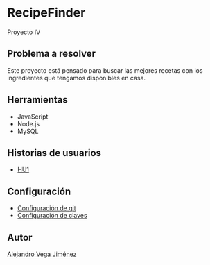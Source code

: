 # RecipeFinder
Proyecto IV

## Problema a resolver
Este proyecto está pensado para buscar las mejores recetas
con los ingredientes que tengamos disponibles en casa.

## Herramientas
- JavaScript
- Node.js
- MySQL

## Historias de usuarios
- [HU1](https://github.com/aleveji/RecipeFinder/issues/1)

## Configuración
- [Configuración de git](https://github.com/aleveji/RecipeFinder/blob/master/docs/git_config.md)
- [Configuración de claves](https://github.com/aleveji/RecipeFinder/blob/master/docs/keys_config.md)

## Autor
[Alejandro Vega Jiménez](https://github.com/aleveji)

